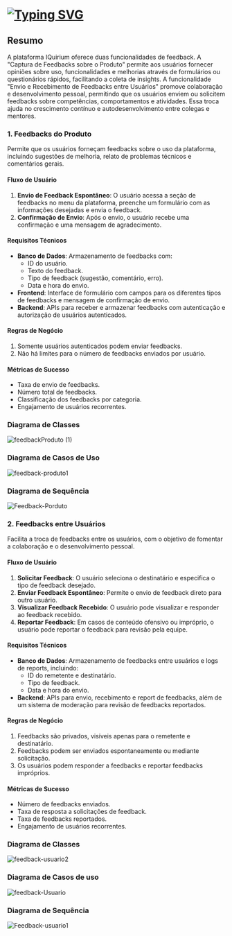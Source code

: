 #  [![Typing SVG](https://readme-typing-svg.herokuapp.com/?color=ffff&size=35&center=true&vCenter=true&width=1000&lines=Bem-vindo(a)!+:%29;Projeto+Back-End;IQuirium;Sistema+de+Feedback)](https://git.io/typing-svg)

## Resumo
A plataforma IQuirium oferece duas funcionalidades de feedback. A "Captura de Feedbacks sobre o Produto" permite aos usuários fornecer opiniões sobre uso, funcionalidades e melhorias através de formulários ou questionários rápidos, facilitando a coleta de insights. A funcionalidade "Envio e Recebimento de Feedbacks entre Usuários" promove colaboração e desenvolvimento pessoal, permitindo que os usuários enviem ou solicitem feedbacks sobre competências, comportamentos e atividades. Essa troca ajuda no crescimento contínuo e autodesenvolvimento entre colegas e mentores.

### 1. Feedbacks do Produto
Permite que os usuários forneçam feedbacks sobre o uso da plataforma, incluindo sugestões de melhoria, relato de problemas técnicos e comentários gerais.

#### Fluxo de Usuário
1. **Envio de Feedback Espontâneo**: O usuário acessa a seção de feedbacks no menu da plataforma, preenche um formulário com as informações desejadas e envia o feedback.
2. **Confirmação de Envio**: Após o envio, o usuário recebe uma confirmação e uma mensagem de agradecimento.

#### Requisitos Técnicos
- **Banco de Dados**: Armazenamento de feedbacks com:
  - ID do usuário.
  - Texto do feedback.
  - Tipo de feedback (sugestão, comentário, erro).
  - Data e hora do envio.
- **Frontend**: Interface de formulário com campos para os diferentes tipos de feedbacks e mensagem de confirmação de envio.
- **Backend**: APIs para receber e armazenar feedbacks com autenticação e autorização de usuários autenticados.

#### Regras de Negócio
1. Somente usuários autenticados podem enviar feedbacks.
2.  Não há limites para o número de feedbacks enviados por usuário.

#### Métricas de Sucesso
- Taxa de envio de feedbacks.
- Número total de feedbacks.
- Classificação dos feedbacks por categoria.
- Engajamento de usuários recorrentes.

### Diagrama de Classes
![feedbackProduto (1)](https://github.com/user-attachments/assets/e35042f3-d6b7-4bb8-bda1-4b89217f17e7)



### Diagrama de Casos de Uso
![feedback-produto1](https://github.com/user-attachments/assets/eac3195b-ed3a-46f0-a020-2eb15a114a3f)


### Diagrama de Sequência
![Feedback-Porduto](https://github.com/user-attachments/assets/143c5bd6-60ce-450e-9a68-81ac60560d0c)

### 2. Feedbacks entre Usuários
Facilita a troca de feedbacks entre os usuários, com o objetivo de fomentar a colaboração e o desenvolvimento pessoal.

#### Fluxo de Usuário
1. **Solicitar Feedback**: O usuário seleciona o destinatário e especifica o tipo de feedback desejado.
2. **Enviar Feedback Espontâneo**: Permite o envio de feedback direto para outro usuário.
3. **Visualizar Feedback Recebido**: O usuário pode visualizar e responder ao feedback recebido.
4. **Reportar Feedback**: Em casos de conteúdo ofensivo ou impróprio, o usuário pode reportar o feedback para revisão pela equipe.

#### Requisitos Técnicos
- **Banco de Dados**: Armazenamento de feedbacks entre usuários e logs de reports, incluindo:
  - ID do remetente e destinatário.
  - Tipo de feedback.
  - Data e hora do envio.
- **Backend**: APIs para envio, recebimento e report de feedbacks, além de um sistema de moderação para revisão de feedbacks reportados.

#### Regras de Negócio
1. Feedbacks são privados, visíveis apenas para o remetente e destinatário.
2. Feedbacks podem ser enviados espontaneamente ou mediante solicitação.
3. Os usuários podem responder a feedbacks e reportar feedbacks impróprios.

#### Métricas de Sucesso
- Número de feedbacks enviados.
- Taxa de resposta a solicitações de feedback.
- Taxa de feedbacks reportados.
- Engajamento de usuários recorrentes.

### Diagrama de Classes
![feedback-usuario2](https://github.com/user-attachments/assets/02523f41-6615-4096-8cd0-729a8a3bca5b)

### Diagrama de Casos de uso
![feedback-Usuario](https://github.com/user-attachments/assets/f7b50e99-c796-4ca7-8038-1c230390d926)


### Diagrama de Sequência
![Feedback-usuario1](https://github.com/user-attachments/assets/320b8c5f-90f6-4e74-bf34-0cb41462868f)

